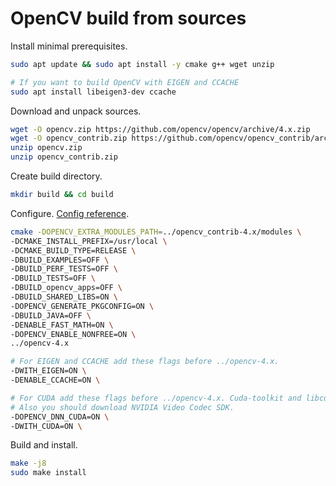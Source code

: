 # OpenCV build from sources

Install minimal prerequisites.
```bash
sudo apt update && sudo apt install -y cmake g++ wget unzip

# If you want to build OpenCV with EIGEN and CCACHE
sudo apt install libeigen3-dev ccache
```
Download and unpack sources.
```bash
wget -O opencv.zip https://github.com/opencv/opencv/archive/4.x.zip
wget -O opencv_contrib.zip https://github.com/opencv/opencv_contrib/archive/4.x.zip
unzip opencv.zip
unzip opencv_contrib.zip
```
Create build directory.
```bash
mkdir build && cd build
```
Configure. [Config reference](https://docs.opencv.org/4.9.0/db/d05/tutorial_config_reference.html).
```bash
cmake -DOPENCV_EXTRA_MODULES_PATH=../opencv_contrib-4.x/modules \
-DCMAKE_INSTALL_PREFIX=/usr/local \
-DCMAKE_BUILD_TYPE=RELEASE \
-DBUILD_EXAMPLES=OFF \
-DBUILD_PERF_TESTS=OFF \
-DBUILD_TESTS=OFF \
-DBUILD_opencv_apps=OFF \
-DBUILD_SHARED_LIBS=ON \
-DOPENCV_GENERATE_PKGCONFIG=ON \
-DBUILD_JAVA=OFF \
-DENABLE_FAST_MATH=ON \
-DOPENCV_ENABLE_NONFREE=ON \
../opencv-4.x

# For EIGEN and CCACHE add these flags before ../opencv-4.x.
-DWITH_EIGEN=ON \
-DENABLE_CCACHE=ON \

# For CUDA add these flags before ../opencv-4.x. Cuda-toolkit and libcudnn-dev required.
# Also you should download NVIDIA Video Codec SDK.
-DOPENCV_DNN_CUDA=ON \
-DWITH_CUDA=ON \
```
Build and install.
```bash
make -j8
sudo make install
```
